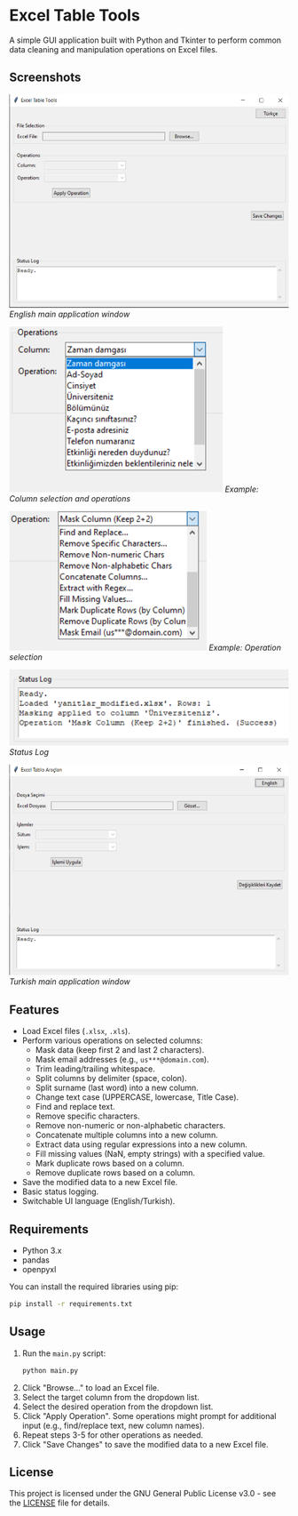 # Excel Table Tools

A simple GUI application built with Python and Tkinter to perform common data cleaning and manipulation operations on Excel files.

## Screenshots

![Screenshot 1](media/1.png)
*English main application window*

![Screenshot 2](media/2.png)
*Example: Column selection and operations*

![Screenshot 3](media/3.png)
*Example: Operation selection*

![Screenshot 4](media/4.png)
*Status Log*

![Screenshot 5](media/5.png)
*Turkish main application window*

## Features

*   Load Excel files (`.xlsx`, `.xls`).
*   Perform various operations on selected columns:
    *   Mask data (keep first 2 and last 2 characters).
    *   Mask email addresses (e.g., `us***@domain.com`).
    *   Trim leading/trailing whitespace.
    *   Split columns by delimiter (space, colon).
    *   Split surname (last word) into a new column.
    *   Change text case (UPPERCASE, lowercase, Title Case).
    *   Find and replace text.
    *   Remove specific characters.
    *   Remove non-numeric or non-alphabetic characters.
    *   Concatenate multiple columns into a new column.
    *   Extract data using regular expressions into a new column.
    *   Fill missing values (NaN, empty strings) with a specified value.
    *   Mark duplicate rows based on a column.
    *   Remove duplicate rows based on a column.
*   Save the modified data to a new Excel file.
*   Basic status logging.
*   Switchable UI language (English/Turkish).

## Requirements

*   Python 3.x
*   pandas
*   openpyxl

You can install the required libraries using pip:
```bash
pip install -r requirements.txt
```

## Usage

1.  Run the `main.py` script:
    ```bash
    python main.py
    ```
2.  Click "Browse..." to load an Excel file.
3.  Select the target column from the dropdown list.
4.  Select the desired operation from the dropdown list.
5.  Click "Apply Operation". Some operations might prompt for additional input (e.g., find/replace text, new column names).
6.  Repeat steps 3-5 for other operations as needed.
7.  Click "Save Changes" to save the modified data to a new Excel file.

## License

This project is licensed under the GNU General Public License v3.0 - see the [LICENSE](LICENSE) file for details.
